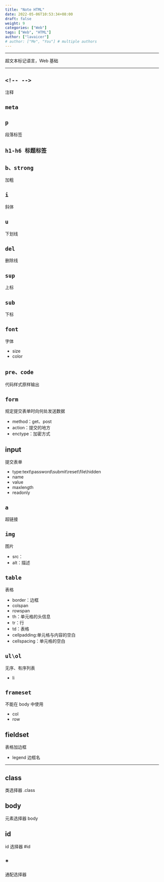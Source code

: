 ```yaml
---
title: "Note HTML"
date: 2022-05-06T10:53:34+08:00
draft: false
weight: 9
categories: ["Web"]
tags: ["Web", "HTML"]
author: ["lavaicer"]
# author: ["Me", "You"] # multiple authors
---
```


---

超文本标记语言，Web 基础

---

## `<!-- -->`

注释

## `meta`

## `p`

段落标签

## `h1-h6 标题标签`

## `b、strong`

加粗

## `i`

斜体

## `u`

下划线

## `del`

删除线

## `sup`

上标

## `sub`

下标

## `font`

字体

- size
- color

## `pre、code`

代码样式原样输出

## `form`

规定提交表单时向何处发送数据

- method：get、post
- action：提交的地方
- enctype：加密方式

## input

提交表单

- type:text\password\submit\reset\file\hidden
- name
- value
- maxlength
- readonly

## `a`

超链接

## `img`

图片

- src：
- alt：描述

## `table`

表格

- border：边框
- colspan
- rowspan
- th：单元格的头信息
- tr：行
- td：表格
- cellpadding:单元格与内容的空白
- cellspacing：单元格的空白

## `ul\ol`

无序、有序列表

- li

## `frameset`

不能在 body 中使用

- col
- row

## fieldset

表格加边框

- legend 边框名

---

## class

类选择器
.class

## body

元素选择器
body

## id

id 选择器
#id

## \*

通配选择器
